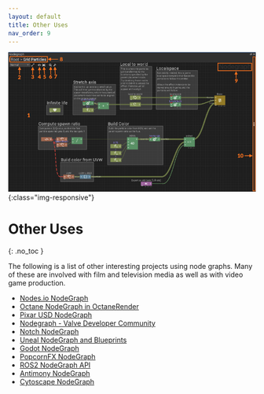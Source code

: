 ```yaml
---
layout: default
title: Other Uses
nav_order: 9
---
```


![Node graph](../assets/popcornfx_nodegraph.png){:class="img-responsive"}

# Other Uses
{: .no_toc }


The following is a list of other interesting projects using node graphs. Many of these are involved with film and television media as well as with video game production. 

* [Nodes.io NodeGraph](https://nodes.io/)
* [Octane NodeGraph in OctaneRender](https://unity.otoy.com/guides/new-working-octane-materials/)
* [Pixar USD NodeGraph](https://graphics.pixar.com/usd/docs/api/node_graph_8h.html)
* [Nodegraph - Valve Developer Community](https://developer.valvesoftware.com/wiki/Nodegraph)
* [Notch NodeGraph](http://manual.notch.one/0.9.21/en/topic/user-interface-nodegraph)
* [Uneal NodeGraph and Blueprints](https://www.youtube.com/watch?v=j6mskTgL7kU)
* [Godot NodeGraph](https://www.youtube.com/watch?v=ZD9X3uvyWmg)
* [PopcornFX NodeGraph](https://www.popcornfx.com/docs/popcornfx-v2-7/editor/effect-editor-panel-overview/nodegraph/) 
* [ROS2 NodeGraph API](https://docs.ros2.org/bouncy/api/rclcpp/classrclcpp_1_1node__interfaces_1_1_node_graph.html)
* [Antimony NodeGraph](https://www.mattkeeter.com/projects/antimony/3/)
* [Cytoscape NodeGraph](https://js.cytoscape.org/)


